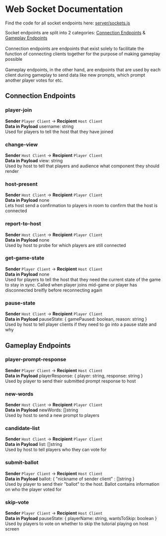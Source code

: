 # Web Socket Documentation
Find the code for all socket endpoints here: [server/sockets.js](https://github.com/Yonava/RhymeTime/blob/main/server/sockets.js)

Socket endpoints are split into 2 categories: <a href="#connection">Connection Endpoints</a> & <a href="#gameplay">Gameplay Endpoints</a>
<br><br>
Connection endpoints are endpoints that exist solely to facilitate the function of connecting clients together for the purpose of making gameplay possible
<br><br>
Gameplay endpoints, in the other hand, are endpoints that are used by each client during gameplay to send data like new prompts, which prompt another player votes for etc.

<div id="connection"></div>

## Connection Endpoints

### player-join
<b>Sender</b> `Player Client` -> <b>Recipient</b> `Host Client`
<br>
<b>Data in Payload</b> username: string
<br>
Used for players to tell the host that they have joined

### change-view
<b>Sender</b> `Host Client` -> <b>Recipient</b> `Player Client`
<br>
<b>Data in Payload</b> view: string
<br>
Used by host to tell that players and audience what component they should render

### host-present
<b>Sender</b> `Host Client` -> <b>Recipient</b> `Player Client`
<br>
<b>Data in Payload</b> none
<br>
Lets host send a confirmation to players in room to confirm that the host is connected

### report-to-host
<b>Sender</b> `Host Client` -> <b>Recipient</b> `Player Client`
<br>
<b>Data in Payload</b> none
<br>
Used by host to probe for which players are still connected

### get-game-state
<b>Sender</b> `Player Client` -> <b>Recipient</b> `Host Client`
<br>
<b>Data in Payload</b> none
<br>
Used for players to tell the host that they need the current state of the game to stay in sync. Called when player joins mid-game or player has disconnected breifly before reconnecting again

### pause-state
<b>Sender</b> `Host Client` -> <b>Recipient</b> `Player Client`
<br>
<b>Data in Payload</b> pauseState: { gamePaused: boolean, reason: string }
<br>
Used by host to tell player clients if they need to go into a pause state and why

<div id="gameplay"></div>

## Gameplay Endpoints

### player-prompt-response
<b>Sender</b> `Player Client` -> <b>Recipient</b> `Host Client`
<br>
<b>Data in Payload</b> playerResponse: { player: string, response: string }
<br>
Used by player to send their submitted prompt response to host

### new-words
<b>Sender</b> `Host Client` -> <b>Recipient</b> `Player Client`
<br>
<b>Data in Payload</b> newWords: []string
<br>
Used by host to send a new prompt to players

### candidate-list
<b>Sender</b> `Host Client` -> <b>Recipient</b> `Player Client`
<br>
<b>Data in Payload</b> list: []string
<br>
Used by host to tell players who they can vote for

### submit-ballot
<b>Sender</b> `Player Client` -> <b>Recipient</b> `Host Client`
<br>
<b>Data in Payload</b> ballot: { "nickname of sender client" : []string }
<br>
Used by player to send their "ballot" to the host. Ballot contains information on who the player voted for

### skip-vote
<b>Sender</b> `Player Client` -> <b>Recipient</b> `Host Client`
<br>
<b>Data in Payload</b> pauseState: { playerName: string, wantsToSkip: boolean }
<br>
Used by players to vote on whether to skip the tutorial playing on host screen
